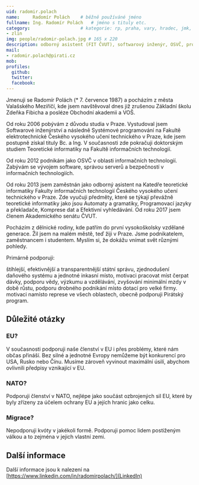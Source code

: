 ```yaml
---
uid: radomir.polach
name:     Radomír Polách  	# běžně používáné jméno
fullname: Ing. Radomír Polách  	# jméno s tituly etc.
category:                 	# kategorie: rp, praha, vary, hradec, jmk, senat
- zlin
img: people/radomir-polach.jpg # 165 x 220
description: odborný asistent (FIT ČVUT), softwarový inženýr, OSVČ, programátor, student doktorského studia             	# kratký popis, max 160 znaků
mail:
- radomir.polach@pirati.cz
mob:			
profiles:
  github:                 
  twitter:
  facebook: 			  
---
```


Jmenuji se Radomír Polách (* 7. července 1987) a pocházím z města Valašského Meziříčí, kde jsem navštěvoval dnes již zrušenou Základní školu Zdeňka Fibicha a posléze Obchodní akademii a VOŠ.

Od roku 2006 pobývám z důvodu studia v Praze. Vystudoval jsem Softwarové inženýrství a následně Systémové programování na Fakultě elektrotechnické Českého vysokého učení technického v Praze, kde jsem postupně získal tituly Bc. a Ing. V současnosti zde pokračuji doktorským studiem Teoretické informatiky na Fakultě informačních technologií.

Od roku 2012 podnikám jako OSVČ v oblasti informačních technologií. Zabývám se vývojem software, správou serverů a bezpečností v informačních technologiích.

Od roku 2013 jsem zaměstnán jako odborný asistent na Katedře teoretické informatiky Fakulty informačních technologií Českého vysokého učení technického v Praze. Zde vyučuji předměty, které se týkají převážně teoretické informatiky jako jsou Automaty a gramatiky, Programovací jazyky a překladače, Komprese dat a Efektivní vyhledávání. Od roku 2017 jsem členem Akademického senátu ČVUT.

Pocházím z dělnické rodiny, kde patřím do první vysokoškolsky vzdělané generace. Žil jsem na malém městě, teď žiji v Praze. Jsme podnikatelem, zaměstnancem i studentem. Myslím si, že dokážu vnímat svět různými pohledy.

Primárně podporuji:

štíhlejší, efektivnější a transparentnější státní správu,
zjednodušení daňového systému a jednotné inkasní místo,
motivaci pracovat míst čerpat dávky,
podporu vědy, výzkumu a vzdělávání,
zvyšování minimální mzdy v době růstu,
podporu drobného podnikání místo dotací pro velké firmy.
motivaci namísto represe ve všech oblastech,
obecně podporuji Pirátský program.


## Důležité otázky

### EU?

V současnosti podporuji naše členství v EU i přes problémy, které nám občas přináší. Bez silné a jednotné Evropy nemůžeme být konkurencí pro USA, Rusko nebo Čínu. Musíme zároveň vyvinout maximální úsilí, abychom ovlivnili předpisy vznikající v EU.

### NATO?

Podporuji členství v NATO, nejlépe jako součást ozbrojených sil EU, které by byly zřízeny za účelem ochrany EU a jejích hranic jako celku.

### Migrace?

Nepodporuji kvóty v jakékoli formě. Podporuji pomoc lidem postiženým válkou a to zejména v jejich vlastní zemi.

## Další informace
Další informace jsou k nalezení na [https://www.linkedin.com/in/radomirpolach/](LinkedIn)